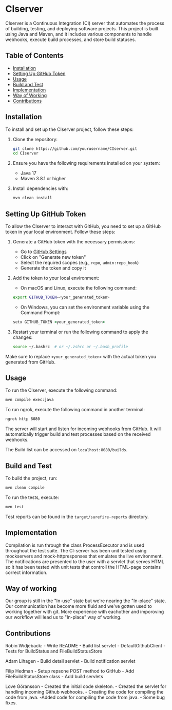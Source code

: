 # CIserver

CIserver is a Continuous Integration (CI) server that automates the process of building, testing, and deploying software projects. This project is built using Java and Maven, and it includes various components to handle webhooks, execute build processes, and store build statuses.

## Table of Contents

- [Installation](#installation)
- [Setting Up GitHub Token](#setting-up-gitHub-token)
- [Usage](#usage)
- [Build and Test](#build-and-test)
- [Implementation](#implementation)
- [Way of Working](#way-of-working)
- [Contributions](#contributions)

## Installation

To install and set up the CIserver project, follow these steps:

1. Clone the repository:
    ```sh
    git clone https://github.com/yourusername/CIserver.git
    cd CIserver
    ```

2. Ensure you have the following requirements installed on your system:
    - Java 17
    - Maven 3.8.1 or higher

3. Install dependencies with:
    ```sh
    mvn clean install
    ```

## Setting Up GitHub Token

To allow the CIserver to interact with GitHub, you need to set up a GitHub token in your local environment. Follow these steps:

1. Generate a GitHub token with the necessary permissions:
    - Go to [GitHub Settings](https://github.com/settings/tokens)
    - Click on "Generate new token"
    - Select the required scopes (e.g., `repo`, `admin:repo_hook`)
    - Generate the token and copy it

2. Add the token to your local environment:
    - On macOS and Linux, execute the following command:        
    ```sh
    export GITHUB_TOKEN=<your_generated_token>
    ```
    - On Windows, you can set the environment variable using the Command Prompt:
    ```cmd
    setx GITHUB_TOKEN <your_generated_token>
    ```

3. Restart your terminal or run the following command to apply the changes:
    ```sh
    source ~/.bashrc  # or ~/.zshrc or ~/.bash_profile
    ```

Make sure to replace `<your_generated_token>` with the actual token you generated from GitHub.

## Usage

To run the CIserver, execute the following command:
```sh
mvn compile exec:java
```
To run ngrok, execute the following command in another terminal:
```sh
ngrok http 8080
```

The server will start and listen for incoming webhooks from GitHub. It will automatically trigger build and test processes based on the received webhooks.

The Build list can be accessed on `localhost:8080/builds`.

## Build and Test

To build the project, run:
```sh
mvn clean compile
```

To run the tests, execute:
```sh
mvn test
```

Test reports can be found in the `target/surefire-reports` directory.

## Implementation

Compilation is run through the class ProcessExecutor and is used throughout the test suite. The CI-server has been unit tested using mockservers and mock-httpresponses that emulates the live environment. The notifications are presented to the user with a servlet that serves HTML so it has been tested with unit tests that controll the HTML-page contains correct information.

## Way of working

Our group is still in the "In-use" state but we're nearing the "In-place" state. Our communication has become more fluid and we've gotten used to working together with git. More experience with eachother and imporoving our workflow will lead us to "In-place" way of working.

## Contributions

Robin Widjeback:
    - Write README
    - Build list servlet
    - DefaultGithubClient
    - Tests for BuildStatus and FileBuildStatusStore 

Adam Lihagen
    - Build detail servlet
    - Build notification servlet

Filip Hedman
    - Setup repsone POST method to GitHub
    - Add FileBuildStatusStore class
    - Add build servlets

Love Göransson 
    - Created the initial code skeleton.
    - Created the servlet for handling incoming Github webhooks.
    - Creating the code for compiling the code from java. 
    -Added code for compiling the code from java.
    - Some bug fixes. 
